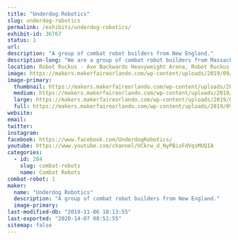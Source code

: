 ```yaml
---
title: "Underdog Robotics"
slug: underdog-robotics
permalink: /exhibits/underdog-robotics/
exhibit-id: 36767
status: 1
url: 
description: "A group of combat robot builders from New England."
description-long: "We are a group of combat robot builders from Massachusetts. Our experience varies from 5 years to brand new."
location: Robot Ruckus - Axe Backwards Heavyweight Arena, Robot Ruckus - Small Arena
image: https://makers.makerfaireorlando.com/wp-content/uploads/2019/09/12694-1024x768.jpg
image-primary:
  thumbnail: https://makers.makerfaireorlando.com/wp-content/uploads/2019/09/12694-150x150.jpg
  medium: https://makers.makerfaireorlando.com/wp-content/uploads/2019/09/12694-300x225.jpg
  large: https://makers.makerfaireorlando.com/wp-content/uploads/2019/09/12694-1024x768.jpg
  full: https://makers.makerfaireorlando.com/wp-content/uploads/2019/09/12694.jpg
website: 
email: 
twitter: 
instagram: 
facebook: https://www.facebook.com/UnderdogRobotics/
youtube: https://www.youtube.com/channel/UCkrw_d_NyPBisFdVqsMUQIA
categories:
  - id: 284
    slug: combat-robots
    name: Combat Robots
combat-robot: 1
maker:
  name: "Underdog Robotics"
  description: "A group of combat robot builders from New England."
  image-primary: 
last-modified-db: "2019-11-06 18:13:55"
last-exported: "2020-14-07 08:51:55"
sitemap: false
---
```

